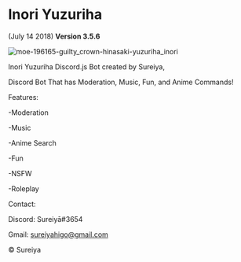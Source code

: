 # Inori Yuzuriha
(July 14 2018)
**Version 3.5.6**

![moe-196165-guilty_crown-hinasaki-yuzuriha_inori](https://user-images.githubusercontent.com/46262050/65892875-96dd3a80-e3d9-11e9-8d49-e6b125cc0d63.jpg)

Inori Yuzuriha Discord.js Bot created by Sureiya,

Discord Bot That has Moderation, Music, Fun, and Anime Commands!

Features:

-Moderation

-Music

-Anime Search

-Fun

-NSFW

-Roleplay



Contact:

Discord: Sureiyā#3654

Gmail: sureiyahigo@gmail.com



© Sureiya
